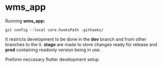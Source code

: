 # wms_app

Running **wms_app:**

```
git config --local core.hooksPath .githooks/
```

It restricts development to be done in the **dev** branch and from other branches to the it. **stage** are made to store changes ready for release and **prod** containing readonly version being in use.

Preform neccesary flutter development setup
